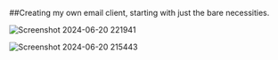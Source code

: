 ##Creating my own email client, starting with just the bare necessities.

![Screenshot 2024-06-20 221941](https://github.com/slickerglitch/bearmail/assets/12770296/43071811-3262-4da0-b28f-ae193ddb95cf) 

![Screenshot 2024-06-20 215443](https://github.com/slickerglitch/bearmail/assets/12770296/dcb55a54-df66-4c42-886f-8d2232b667c4)
